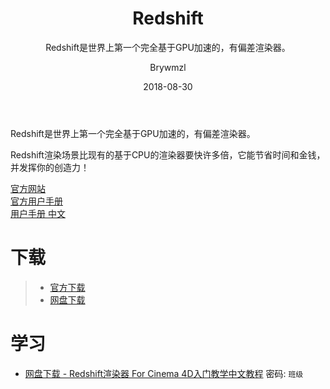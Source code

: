 ﻿---
layout:     post
title:      Redshift
subtitle:   Redshift是世界上第一个完全基于GPU加速的，有偏差渲染器。
date:       2018-08-30
author:     Brywmzl
header-img: img/RedShift/261331074269.jpg
catalog: true
tags: [Redshift,C4D插件]
categories: [渲染引擎]
---
Redshift是世界上第一个完全基于GPU加速的，有偏差渲染器。
<!--more-->
Redshift渲染场景比现有的基于CPU的渲染器要快许多倍，它能节省时间和金钱，并发挥你的创造力！

[官方网站](http://www.redshift.com/)  
[官方用户手册](https://docs.redshift3d.com/display/RSDOCS/)  
[用户手册 中文](http://www.zcool.com.cn/article/ZNTc0MDgw.html?switchPage=on)  

# 下载  
>- [官方下载](https://www.redshift3d.com/product/download)  
>- [网盘下载](https://pan.baidu.com/s/1i5By7Tb)  

# 学习

* [网盘下载 - Redshift渲染器 For Cinema 4D入门教学中文教程](https://pan.baidu.com/s/1X8pbVmZQNk_vI1OgYub-0w) 密码: `班级`
